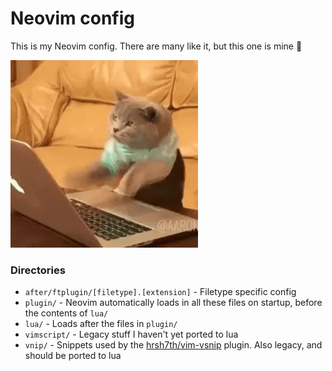 # Neovim config

This is my Neovim config. There are many like it, but this one is mine 🫡

![](/cat.webp)

### Directories

- `after/ftplugin/[filetype].[extension]` - Filetype specific config
- `plugin/` - Neovim automatically loads in all these files on startup, before the contents of `lua/`
- `lua/` - Loads after the files in `plugin/`
- `vimscript/` - Legacy stuff I haven't yet ported to lua
- `vnip/` - Snippets used by the [hrsh7th/vim-vsnip](https://github.com/hrsh7th/vim-vsnip) plugin. Also legacy, and should be ported to lua






